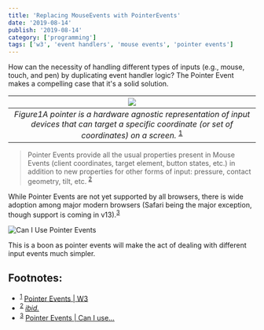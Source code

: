 ```yaml
---
title: 'Replacing MouseEvents with PointerEvents'
date: '2019-08-14'
publish: '2019-08-14'
category: ['programming']
tags: ['w3', 'event handlers', 'mouse events', 'pointer events']
---
```


How can the necessity of handling different types of inputs (e.g., mouse, touch, and pen) by duplicating event handler logic? The Pointer Event makes a compelling case that it's a solid solution.

|                                               ![](https://res.cloudinary.com/scweiss1/image/upload/v1593195843/code-comments/pointer_kelpy4.png)                                                |
| :---------------------------------------------------------------------------------------------------------------------------------------------------------------------------------------------: |
| _Figure1A pointer is a hardware agnostic representation of input devices that can target a specific coordinate (or set of coordinates) on a screen._ <sup>[1](#Footnotes)</sup><a id="fn1"></a> |

> Pointer Events provide all the usual properties present in Mouse Events (client coordinates, target element, button states, etc.) in addition to new properties for other forms of input: pressure, contact geometry, tilt, etc. <sup>[2](#Footnotes)</sup><a id="fn2"></a>

While Pointer Events are not yet supported by all browsers, there is wide adoption among major modern browsers (Safari being the major exception, though support is coming in v13).<sup>[3](#Footnotes)</sup><a id="fn3"></a>

![Can I Use Pointer Events](https://res.cloudinary.com/scweiss1/image/upload/v1593195843/code-comments/can-i-use-pointer-events_rrp2dy.png)

This is a boon as pointer events will make the act of dealing with different input events much simpler.

## Footnotes:

-   <sup>[1](#fn1)</sup> [Pointer Events | W3](https://www.w3.org/TR/pointerevents/)
-   <sup>[2](#fn2)</sup> [_ibid._](https://www.w3.org/TR/pointerevents/)
-   <sup>[3](#fn3)</sup> [Pointer Events | Can I use…](https://caniuse.com/#search=pointerdown)
